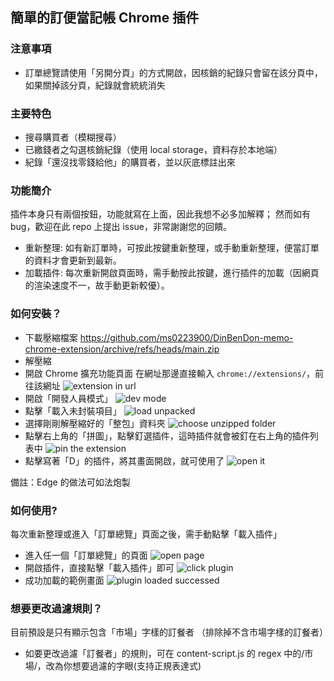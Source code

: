 ## 簡單的訂便當記帳 Chrome 插件

### 注意事項

- 訂單總覽請使用「另開分頁」的方式開啟，因核銷的紀錄只會留在該分頁中，如果關掉該分頁，紀錄就會統統消失

### 主要特色

- 搜尋購買者（模糊搜尋）
- 已繳錢者之勾選核銷紀錄（使用 local storage，資料存於本地端）
- 紀錄「還沒找零錢給他」的購買者，並以灰底標註出來

### 功能簡介

插件本身只有兩個按鈕，功能就寫在上面，因此我想不必多加解釋；
然而如有 bug，歡迎在此 repo 上提出 issue，非常謝謝您的回饋。

- 重新整理: 如有新訂單時，可按此按鍵重新整理，或手動重新整理，便當訂單的資料才會更新到最新。
- 加載插件: 每次重新開啟頁面時，需手動按此按鍵，進行插件的加載（因網頁的渲染速度不一，故手動更新較優）。

### 如何安裝？

- 下載壓縮檔案
  https://github.com/ms0223900/DinBenDon-memo-chrome-extension/archive/refs/heads/main.zip
- 解壓縮
- 開啟 Chrome 擴充功能頁面
  在網址那邊直接輸入 `chrome://extensions/`，前往該網址
  ![extension in url](https://imgur.com/IQF3uvS.jpg)
- 開啟「開發人員模式」
  ![dev mode](https://imgur.com/NObsdon.jpg)
- 點擊「載入未封裝項目」
  ![load unpacked](https://imgur.com/htMcmWQ.jpg)
- 選擇剛剛解壓縮好的「整包」資料夾
  ![choose unzipped folder](https://imgur.com/tAQEiTL.jpg)
- 點擊右上角的「拼圖」，點擊釘選插件，這時插件就會被釘在右上角的插件列表中
  ![pin the extension](https://imgur.com/A1vT0qR.jpg)
- 點擊寫著「D」的插件，將其畫面開啟，就可使用了
  ![open it](https://imgur.com/dbPan48.jpg)

備註：Edge 的做法可如法炮製

### 如何使用?

每次重新整理或進入「訂單總覽」頁面之後，需手動點擊「載入插件」

- 進入任一個「訂單總覽」的頁面
  ![open page](https://imgur.com/kdv8m5T.jpg)
- 開啟插件，直接點擊「載入插件」即可
  ![click plugin](https://imgur.com/5CtsWF5.jpg)
- 成功加載的範例畫面
  ![plugin loaded successed](https://imgur.com/jLH52pA.jpg)

### 想要更改過濾規則？

目前預設是只有顯示包含「市場」字樣的訂餐者
（排除掉不含市場字樣的訂餐者）

- 如要更改過濾「訂餐者」的規則，可在 content-script.js 的 regex 中的/市場/，改為你想要過濾的字眼(支持正規表達式)
